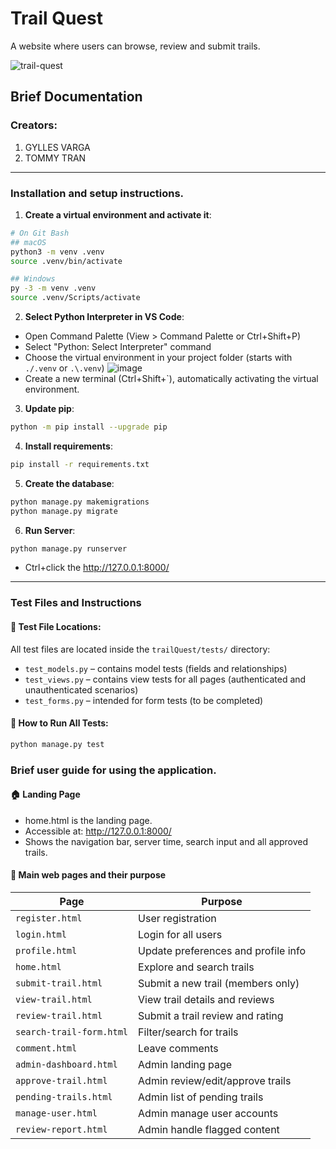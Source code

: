 # Trail Quest
A website where users can browse, review and submit trails.

![trail-quest](https://github.com/user-attachments/assets/4918b5aa-27a6-4d6c-a343-0824f16024e3)

## Brief Documentation

### Creators:

1. GYLLES VARGA 
2. TOMMY TRAN

----  

### Installation and setup instructions.

1.  **Create a virtual environment and activate it**:
```bash
# On Git Bash
## macOS
python3 -m venv .venv
source .venv/bin/activate

## Windows
py -3 -m venv .venv
source .venv/Scripts/activate  
```

2. **Select Python Interpreter in VS Code**:
- Open Command Palette (View > Command Palette or Ctrl+Shift+P)
- Select "Python: Select Interpreter" command
- Choose the virtual environment in your project folder (starts with `./.venv` or `.\.venv`)
![image](https://github.com/user-attachments/assets/2cfa345c-bcc8-4f7c-8f89-4b7de5e9d73c)
- Create a new terminal (Ctrl+Shift+`), automatically activating the virtual environment.

3. **Update pip**:
```bash
python -m pip install --upgrade pip
```

4. **Install requirements**:
```bash
pip install -r requirements.txt
```

5. **Create the database**:
```bash
python manage.py makemigrations
python manage.py migrate
```

6. **Run Server**:
```bash
python manage.py runserver
```
- Ctrl+click the http://127.0.0.1:8000/
----

### Test Files and Instructions

#### 📄 Test File Locations:
All test files are located inside the `trailQuest/tests/` directory:

- `test_models.py` – contains model tests (fields and relationships)
- `test_views.py` – contains view tests for all pages (authenticated and unauthenticated scenarios)
- `test_forms.py` – intended for form tests (to be completed)

#### 🧪 How to Run All Tests:
```bash
python manage.py test
```

### Brief user guide for using the application.
#### 🏠 Landing Page

- home.html is the landing page.
- Accessible at: http://127.0.0.1:8000/
- Shows the navigation bar, server time, search input and all approved trails.

#### 📄 Main web pages and their purpose

| Page                     | Purpose                             |
| ------------------------ | ----------------------------------- |
| `register.html`          | User registration                   |
| `login.html`             | Login for all users                 |
| `profile.html`           | Update preferences and profile info |
| `home.html`              | Explore and search trails           |
| `submit-trail.html`      | Submit a new trail (members only)   |
| `view-trail.html`        | View trail details and reviews      |
| `review-trail.html`      | Submit a trail review and rating    |
| `search-trail-form.html` | Filter/search for trails            |
| `comment.html`           | Leave comments                      |
| `admin-dashboard.html`   | Admin landing page                  |
| `approve-trail.html`     | Admin review/edit/approve trails    |
| `pending-trails.html`    | Admin list of pending trails        |
| `manage-user.html`       | Admin manage user accounts          |
| `review-report.html`     | Admin handle flagged content        |
